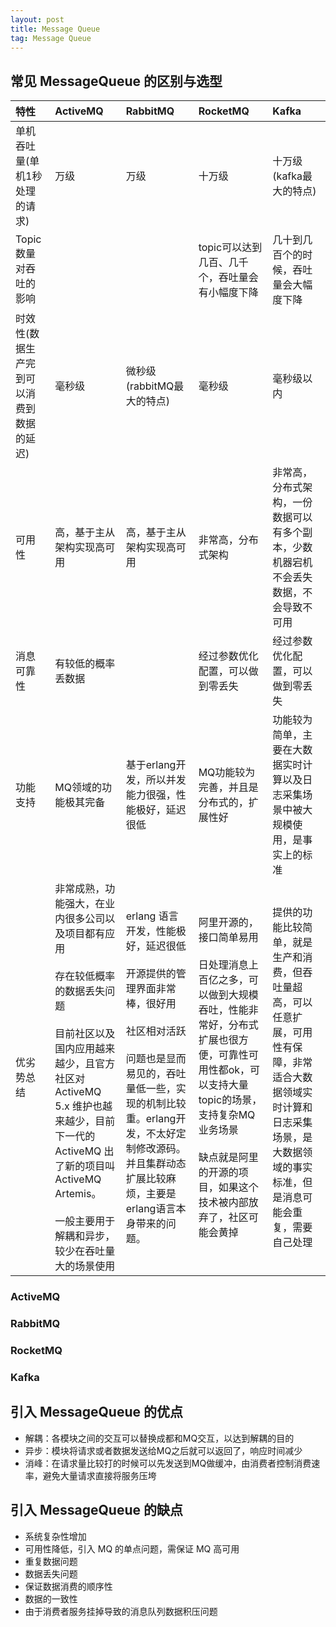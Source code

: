 ```yaml
---
layout: post
title: Message Queue
tag: Message Queue
---
```


## 常见 MessageQueue 的区别与选型

| 特性 | ActiveMQ | RabbitMQ | RocketMQ | Kafka |
| :-- | :-- | :-- | :-- | :-- |
| 单机吞吐量(单机1秒处理的请求) | 万级 | 万级 | 十万级 | 十万级(kafka最大的特点) |
| Topic数量对吞吐的影响 |  |  | topic可以达到几百、几千个，吞吐量会有小幅度下降 | 几十到几百个的时候，吞吐量会大幅度下降 |
| 时效性(数据生产完到可以消费到数据的延迟) | 毫秒级 | 微秒级(rabbitMQ最大的特点) | 毫秒级 | 毫秒级以内 |
| 可用性 | 高，基于主从架构实现高可用 | 高，基于主从架构实现高可用 | 非常高，分布式架构 | 非常高，分布式架构，一份数据可以有多个副本，少数机器宕机不会丢失数据，不会导致不可用 |
| 消息可靠性 | 有较低的概率丢数据 |  | 经过参数优化配置，可以做到零丢失 | 经过参数优化配置，可以做到零丢失 |
| 功能支持 | MQ领域的功能极其完备 | 基于erlang开发，所以并发能力很强，性能极好，延迟很低 | MQ功能较为完善，并且是分布式的，扩展性好 | 功能较为简单，主要在大数据实时计算以及日志采集场景中被大规模使用，是事实上的标准 |
| 优劣势总结 | 非常成熟，功能强大，在业内很多公司以及项目都有应用<br/><br/>存在较低概率的数据丢失问题<br/><br/>目前社区以及国内应用越来越少，且官方社区对ActiveMQ 5.x 维护也越来越少，目前下一代的 ActiveMQ 出了新的项目叫 ActiveMQ Artemis。<br/><br/>一般主要用于解耦和异步，较少在吞吐量大的场景使用 | erlang 语言开发，性能极好，延迟很低<br/><br/>开源提供的管理界面非常棒，很好用<br/><br/>社区相对活跃<br/><br/>问题也是显而易见的，吞吐量低一些，实现的机制比较重。erlang开发，不太好定制修改源码。并且集群动态扩展比较麻烦，主要是erlang语言本身带来的问题。 | 阿里开源的，接口简单易用<br/><br/>日处理消息上百亿之多，可以做到大规模吞吐，性能非常好，分布式扩展也很方便，可靠性可用性都ok，可以支持大量topic的场景，支持复杂MQ业务场景<br/><br/>缺点就是阿里的开源的项目，如果这个技术被内部放弃了，社区可能会黄掉 | 提供的功能比较简单，就是生产和消费，但吞吐量超高，可以任意扩展，可用性有保障，非常适合大数据领域实时计算和日志采集场景，是大数据领域的事实标准，但是消息可能会重复，需要自己处理 |

### ActiveMQ
### RabbitMQ
### RocketMQ
### Kafka

## 引入 MessageQueue 的优点
* 解耦：各模块之间的交互可以替换成都和MQ交互，以达到解耦的目的
* 异步：模块将请求或者数据发送给MQ之后就可以返回了，响应时间减少
* 消峰：在请求量比较打的时候可以先发送到MQ做缓冲，由消费者控制消费速率，避免大量请求直接将服务压垮

## 引入 MessageQueue 的缺点
* 系统复杂性增加
* 可用性降低，引入 MQ 的单点问题，需保证 MQ 高可用
* 重复数据问题
* 数据丢失问题
* 保证数据消费的顺序性
* 数据的一致性
* 由于消费者服务挂掉导致的消息队列数据积压问题

